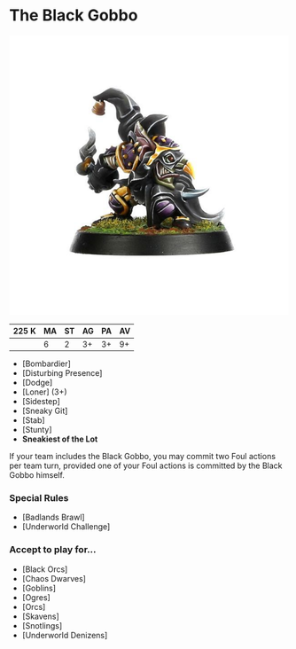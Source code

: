 # The Black Gobbo

![](../media/starplayers/BlackGobbo01.jpg)

| 225 K  | MA | ST | AG | PA | AV |
| --- | --- | --- | --- | --- | --- |
| | 6 | 2 | 3+ | 3+ | 9+ |

* [Bombardier]
* [Disturbing Presence]
* [Dodge]
* [Loner] (3+)
* [Sidestep]
* [Sneaky Git]
* [Stab]
* [Stunty]
* **Sneakiest of the Lot**

If your team includes the Black Gobbo, you may commit two Foul actions per team turn, provided one of your Foul actions is committed by the Black Gobbo himself.


### Special Rules
* [Badlands Brawl]
* [Underworld Challenge]

### Accept to play for...
* [Black Orcs]
* [Chaos Dwarves]
* [Goblins]
* [Ogres]
* [Orcs]
* [Skavens]
* [Snotlings]
* [Underworld Denizens]
